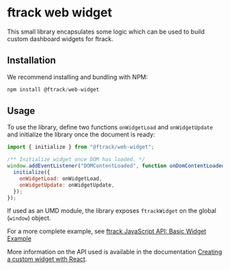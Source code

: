 # ftrack web widget

This small library encapsulates some logic which can be used to build custom dashboard widgets for ftrack.

## Installation

We recommend installing and bundling with NPM:

```javascript
npm install @ftrack/web-widget
```

## Usage

To use the library, define two functions `onWidgetLoad` and `onWidgetUpdate`
and initialize the library once the document is ready:

```javascript
import { initialize } from "@ftrack/web-widget";

/** Initialize widget once DOM has loaded. */
window.addEventListener("DOMContentLoaded", function onDomContentLoaded() {
  initialize({
    onWidgetLoad: onWidgetLoad,
    onWidgetUpdate: onWidgetUpdate,
  });
});
```

If used as an UMD module, the library exposes `ftrackWidget` on the global (`window`) object.

For a more complete example, see [ftrack JavaScript API: Basic Widget Example](https://bitbucket.org/ftrack/ftrack-javascript-api-example-basic-widget)

More information on the API used is available in the documentation [Creating a custom widget with React](https://help.ftrack.com/en/articles/4490918-creating-a-custom-widget-with-react).
